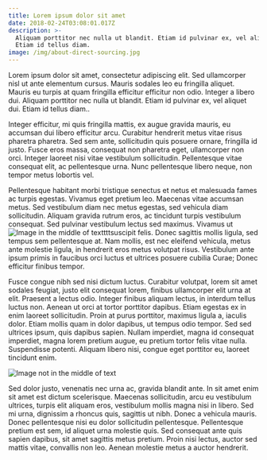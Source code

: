 ```yaml
---
title: Lorem ipsum dolor sit amet
date: 2018-02-24T03:08:01.017Z
description: >-
  Aliquam porttitor nec nulla ut blandit. Etiam id pulvinar ex, vel aliquet dui.
  Etiam id tellus diam.
image: /img/about-direct-sourcing.jpg
---
```

Lorem ipsum dolor sit amet, consectetur adipiscing elit. Sed ullamcorper nisl ut ante elementum cursus. Mauris sodales leo eu fringilla aliquet. Mauris eu turpis at quam fringilla efficitur efficitur non odio. Integer a libero dui. Aliquam porttitor nec nulla ut blandit. Etiam id pulvinar ex, vel aliquet dui. Etiam id tellus diam..

Integer efficitur, mi quis fringilla mattis, ex augue gravida mauris, eu accumsan dui libero efficitur arcu. Curabitur hendrerit metus vitae risus pharetra pharetra. Sed sem ante, sollicitudin quis posuere ornare, fringilla id justo. Fusce eros massa, consequat non pharetra eget, ullamcorper non orci. Integer laoreet nisi vitae vestibulum sollicitudin. Pellentesque vitae consequat elit, ac pellentesque urna. Nunc pellentesque libero neque, non tempor metus lobortis vel.

Pellentesque habitant morbi tristique senectus et netus et malesuada fames ac turpis egestas. Vivamus eget pretium leo. Maecenas vitae accumsan metus. Sed vestibulum diam nec metus egestas, sed vehicula diam sollicitudin. Aliquam gravida rutrum eros, ac tincidunt turpis vestibulum consequat. Sed pulvinar vestibulum lectus sed maximus. Vivamus ut  ![Image in the middle of textttt](/img/about-single-origin.jpg)suscipit felis. Donec sagittis mollis ligula, sed tempus sem pellentesque at. Nam mollis, est nec eleifend vehicula, metus ante molestie ligula, in hendrerit eros metus volutpat risus. Vestibulum ante ipsum primis in faucibus orci luctus et ultrices posuere cubilia Curae; Donec efficitur finibus tempor.

Fusce congue nibh sed nisi dictum luctus. Curabitur volutpat, lorem sit amet sodales feugiat, justo elit consequat lorem, finibus ullamcorper elit urna at elit. Praesent a lectus odio. Integer finibus aliquam lectus, in interdum tellus luctus non. Aenean ut orci at tortor porttitor dapibus. Etiam egestas ex in enim laoreet sollicitudin. Proin at purus porttitor, maximus ligula a, iaculis dolor. Etiam mollis quam in dolor dapibus, ut tempus odio tempor. Sed sed ultrices ipsum, quis dapibus sapien. Nullam imperdiet, magna id consequat imperdiet, magna lorem pretium augue, eu pretium tortor felis vitae nulla. Suspendisse potenti. Aliquam libero nisi, congue eget porttitor eu, laoreet tincidunt enim.

![Image not in the middle of text](/img/about-sustainable-farming.jpg)

Sed dolor justo, venenatis nec urna ac, gravida blandit ante. In sit amet enim sit amet est dictum scelerisque. Maecenas sollicitudin, arcu eu vestibulum ultrices, turpis elit aliquam eros, vestibulum mollis magna nisi in libero. Sed mi urna, dignissim a rhoncus quis, sagittis ut nibh. Donec a vehicula mauris. Donec pellentesque nisi eu dolor sollicitudin pellentesque. Pellentesque pretium est sem, id aliquet urna molestie quis. Sed consequat ante quis sapien dapibus, sit amet sagittis metus pretium. Proin nisi lectus, auctor sed mattis vitae, convallis non leo. Aenean molestie metus a auctor hendrerit.
